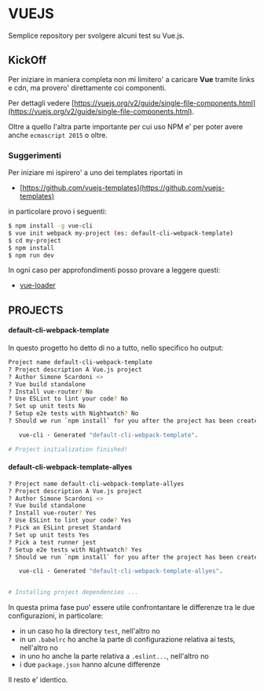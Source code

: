 VUEJS
=====

Semplice repository per svolgere alcuni test su Vue.js.


KickOff
-------

Per iniziare in maniera completa non mi limitero' a caricare **Vue** tramite links e cdn, ma provero' direttamente coi componenti.

Per dettagli vedere [https://vuejs.org/v2/guide/single-file-components.html](https://vuejs.org/v2/guide/single-file-components.html).

Oltre a quello l'altra parte importante per cui uso NPM e' per poter avere anche `ecmascript 2015` o oltre.


### Suggerimenti

Per iniziare mi ispirero' a uno dei templates riportati in 

- [https://github.com/vuejs-templates](https://github.com/vuejs-templates)

in particolare provo i seguenti:

````bash
$ npm install -g vue-cli
$ vue init webpack my-project (es: default-cli-webpack-template)
$ cd my-project
$ npm install
$ npm run dev
````


In ogni caso per approfondimenti posso provare a leggere questi:

- [vue-loader](https://vue-loader-v14.vuejs.org/en/)


PROJECTS
--------

#### default-cli-webpack-template

In questo progetto ho detto di no a tutto, nello specifico ho output:

````bash
Project name default-cli-webpack-template
? Project description A Vue.js project
? Author Simone Scardoni <>
? Vue build standalone
? Install vue-router? No
? Use ESLint to lint your code? No
? Set up unit tests No
? Setup e2e tests with Nightwatch? No
? Should we run `npm install` for you after the project has been created? (recommended) no

   vue-cli · Generated "default-cli-webpack-template".

# Project initialization finished!
````

#### default-cli-webpack-template-allyes

````bash
? Project name default-cli-webpack-template-allyes
? Project description A Vue.js project
? Author Simone Scardoni <>
? Vue build standalone
? Install vue-router? Yes
? Use ESLint to lint your code? Yes
? Pick an ESLint preset Standard
? Set up unit tests Yes
? Pick a test runner jest
? Setup e2e tests with Nightwatch? Yes
? Should we run `npm install` for you after the project has been created? (recommended) npm

   vue-cli · Generated "default-cli-webpack-template-allyes".


# Installing project dependencies ...
````

In questa prima fase puo' essere utile confrontantare le differenze tra le due configurazioni, in particolare:

- in un caso ho la directory `test`, nell'altro no
- in un `.babelrc` ho anche la parte di configurazione relativa ai tests, nell'altro no
- in uno ho anche la parte relativa a `.eslint...`, nell'altro no
- i due `package.json` hanno alcune differenze

Il resto e' identico.
